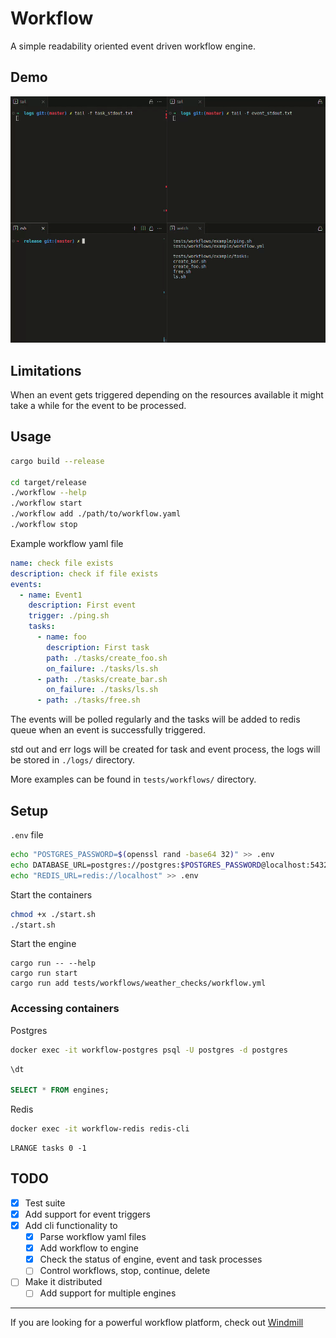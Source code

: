 # Workflow

A simple readability oriented event driven workflow engine.
## Demo
![](./demo.gif)

## Limitations

When an event gets triggered depending on the resources available it might take a while for the event to be processed.

## Usage

```bash
cargo build --release

cd target/release
./workflow --help
./workflow start
./workflow add ./path/to/workflow.yaml
./workflow stop

```

Example workflow yaml file

```yaml
name: check file exists
description: check if file exists
events:
  - name: Event1
    description: First event
    trigger: ./ping.sh
    tasks:
      - name: foo
        description: First task
        path: ./tasks/create_foo.sh
        on_failure: ./tasks/ls.sh
      - path: ./tasks/create_bar.sh
        on_failure: ./tasks/ls.sh
      - path: ./tasks/free.sh
```

The events will be polled regularly and the tasks will be added to redis queue when an event is successfully triggered.

std out and err logs will be created for task and event process, the logs will be stored in `./logs/` directory.

More examples can be found in `tests/workflows/` directory.

## Setup

`.env` file

```bash
echo "POSTGRES_PASSWORD=$(openssl rand -base64 32)" >> .env
echo DATABASE_URL=postgres://postgres:$POSTGRES_PASSWORD@localhost:5432/postgres >> .env
echo "REDIS_URL=redis://localhost" >> .env
```

Start the containers

```bash
chmod +x ./start.sh
./start.sh
```

Start the engine
```
cargo run -- --help
cargo run start
cargo run add tests/workflows/weather_checks/workflow.yml
```

### Accessing containers

Postgres

```bash
docker exec -it workflow-postgres psql -U postgres -d postgres
```

```sql
\dt

SELECT * FROM engines;
```

Redis

```bash
docker exec -it workflow-redis redis-cli
```

```redis
LRANGE tasks 0 -1
```

## TODO
- [x] Test suite
- [x] Add support for event triggers
- [x] Add cli functionality to 
  - [x] Parse workflow yaml files
  - [x] Add workflow to engine 
  - [x] Check the status of engine, event and task processes
  - [ ] Control workflows, stop, continue, delete
- [ ] Make it distributed
  - [ ] Add support for multiple engines

---

If you are looking for a powerful workflow platform, check out [Windmill](https://github.com/windmill-labs/windmill)
